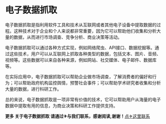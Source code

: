 # 电子数据抓取

电子数据抓取是指利用软件工具和技术从互联网或者其他电子设备中提取数据的过程。这种技术对于企业和个人来说都非常重要，因为它可以帮助他们收集和分析大量的数据，从而进行市场调查、竞争分析、商业决策等活动。

电子数据抓取可以通过各种方式实现，例如网络爬虫、API接口、数据挖掘等。通过这些技术，用户可以从互联网上抓取各种类型的数据，包括文本、图片、音频、视频等。这些数据可以来自各种来源，例如网站、社交媒体、电子邮件、数据库等。

在实际应用中，电子数据抓取可以帮助企业做市场调查，了解消费者的偏好和行为；可以帮助政府机构监控舆情，预警社会事件；可以帮助学术研究者收集和分析大量的数据，进行科研工作。

总的来说，电子数据抓取是一项非常有价值的技术，它可以帮助用户从海量的电子数据中提取有用的信息，为商业决策和科研工作提供支持。

**更多 关于电子数据抓取 请通过✈与我们联系，感谢阅读,谢谢！**[点✈这里联系](https://c.k02.cc)